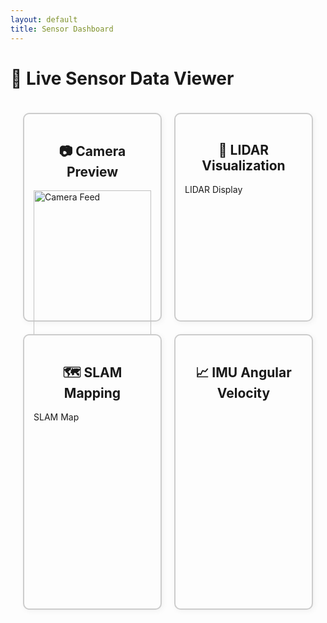 ```yaml
---
layout: default
title: Sensor Dashboard
---
```


<style>
.dashboard {
  display: grid;
  grid-template-columns: 1fr 1fr;
  grid-gap: 20px;
  padding: 20px;
}
.box {
  border: 2px solid #ccc;
  border-radius: 10px;
  padding: 15px;
  background-color: #fdfdfd;
  box-shadow: 2px 2px 10px rgba(0,0,0,0.05);
  min-height: 300px;
}
h2 {
  text-align: center;
}
canvas, img, #imu_plot, #slam_canvas {
  width: 100%;
  height: auto;
}
</style>

# 🧠 Live Sensor Data Viewer

<div class="dashboard">
  <div class="box">
    <h2>📷 Camera Preview</h2>
    <img id="camera-feed" src="http://<ROBOT_IP>:8080/stream?topic=/camera/image_raw" alt="Camera Feed" />
  </div>

  <div class="box">
    <h2>📡 LIDAR Visualization</h2>
    <canvas id="lidar_canvas" width="500" height="400">LIDAR Display</canvas>
  </div>

  <div class="box">
    <h2>🗺️ SLAM Mapping</h2>
    <canvas id="slam_canvas" width="500" height="400">SLAM Map</canvas>
  </div>

  <div class="box">
    <h2>📈 IMU Angular Velocity</h2>
    <div id="imu_plot" style="height:300px;"></div>
  </div>
</div>

<!-- Libraries -->
<script src="https://cdn.plot.ly/plotly-latest.min.js"></script>
<script src="https://static.robotwebtools.org/roslibjs/current/roslib.min.js"></script>

<!-- Live ROS Dashboard Script -->
<script src="/docs/javascripts/live_dashboard.js"></script>
